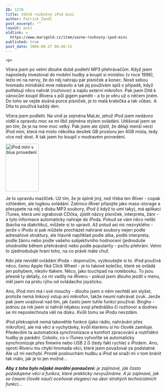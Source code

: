 ```yaml
---
ID: 1278
title: Vážně rozkošný iPod mini
author: Patrick Zandl
post_excerpt: ""
layout: post
oldlink: >
  https://www.marigold.cz/item/vazne-rozkosny-ipod-mini
published: true
post_date: 2004-08-27 08:48:15
---
```

	<p>
Včera jsem po velmi dlouhé době podlehl MP3 přehrávačům. Když jsem naposledy investoval do mobilní hudby a koupil si minidisc (v roce 1996), lezlo mi na nervy, že do něj nahraju pár písniček a konec. Nosit sebou hromadu minidisků mne nebavilo a tak jej používám spíš v případě, když potřebuji něco nahrát (rozhovor) a najdu externí mikrofon. Pak jsem Ditě k vánocům koupil iRivera s půl gigem paměti - a to je věru už o něčem jiném. Do toho se vejde slušná porce písniček, je to malá krabička a tak vůbec. A Dita to používá každý den. </p>
<p>
Včera jsem podlehl. Na vině je zejména MaLér, jehož iPod jsem nedávno viděl a opravdu moc se mi líbil zejména stylem ovládání. Utěšoval jsem se jen tím, že je na mne moc velký. Pak jsem ale zjistil, že dělají menší verzi iPod mini, která má místo několika desítek GB prostoru jen 4GB místa, tedy více než dost. A tak jsem ho koupil v modravém provedení. </p>
<div class="rightbox"><img src="/wp-content/uploads/20040827-ipod.jpg" alt="iPod mini v blue provedení" width="107" height="154" /></div><p>
Je to opravdu mazlíček. Už tím, že je úplně jiný, než třeba ten iRiver - copak vzhledem, ale logikou ovládání. Zatímco iRiver připojíte jako mass-storage a přesypete na něj z disku MP3 soubory, iPod (i když to umí taky), má aplikaci iTunes, která umí ograbovat CDčka, zjistit názvy písniček, interpreta, žánr - a tyto informace automaticky nahraje do iPoda. Pokud se vám něco nelíbí (bacha na diakritiku), můžete si to upravit. Až potud asi nic nezvyklého - jenže v iPodu si pak můžete procházet nahrané soubory nejen podle adresářové struktury, ale hlavně například podle alba, podle interpreta, podle žánru nebo podle vašeho subjektivního hodnocení (jednoduše ohodnotíte během přehrávání) nebo podle popularity - počtu přehrání. Velmi to zjednodušuje hraní toho, na co právě máte chuť. </p>
<p>
Kdo jste neviděl ovládání iPoda - doporučím, vyzkoušejte si to. iPod používá něco, čemu Apple říká Click Wheel - je to takové kolečko, které se ovládá jen pohybem, nikoliv tlakem. Něco, jako touchpad na notebooku. To jsou přesně ty detaily, co mi vadily na iRiveru - pokud jsem dlouho jezdil v menu, měl jsem na prstu rýhu od ovládacího joysticku. </p>
<p>
Ano, iPod mini má i své mouchy - dlouho jsem o něm nechtěl ani slyšet, protože nemá linkový vstup ani mikrofon, takže neumí nahrávat zvuk. Jenže pak jsem uvažoval nad tím, jak často jsem tuhle funkci používal. Bingho - jednou za rok jsem si nahrál nějakou svoji přednášku či rozhovor a dodnes se mi neposlechnuta válí na disku. Kvůli tomu se iPodu nevzdám. </p>
<p>
iPod překvapivě nemá takovéhle funkce (jako rádio, nahrávání přes mikrofon), ale má věci a vychytávky, kvůli kterému si ho člověk zamiluje. Především ta automatická synchronizace a komfort zpracování a roztřídění hudby je parádní. Cokoliv, co v iTunes vytvoříte se automaticky synchronizuje přes firewire nebo USB 2.0 (tedy fakt rychle) s iPodem. Ano, oproti iRiveru mu chybí hromada věcí, které jsem považoval za podstatné. Ale už mi nechybí. Prostě poslouchám hudbu a iPod se snaží mi v tom bránit tak málo, jak je to jen možné...</p>
<p>
<em><strong>Aby z toho bylo nějaké morální ponaučení:</strong> je zajímavé, jak často požadujeme věci a funkce, které prakticky nevyužíváme. A je zajímavé, jak se časem člověk naučí oceňovat eleganci na úkor strohých technicistních funkcí...</em></p>
